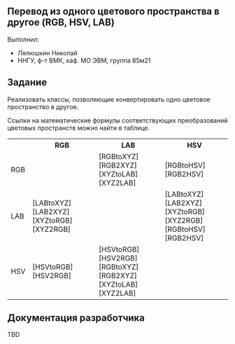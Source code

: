 ## Перевод из одного цветового пространства в другое (RGB, HSV, LAB)

Выполнил:

 - Лялюшкин Николай
 - ННГУ, ф-т ВМК, каф. МО ЭВМ, группа 85м21

## Задание

Реализовать классы, позволяющие конвертировать одно цветовое пространство в другое. 

Ссылки на математические формулы соответствующих преобразований цветовых пространств можно найти в таблице.
<table>
  <tr>
    <th></th>
    <th>RGB</th>
    <th>LAB</th>
    <th>HSV</th>
  </tr>
  <tr>
    <td>RGB</td>
    <td></td>
    <td>[RGBtoXYZ][RGB2XYZ]<br>[XYZtoLAB][XYZ2LAB]</td>
    <td>[RGBtoHSV][RGB2HSV]</td>
  </tr>
  <tr>
    <td>LAB</td>
    <td>[LABtoXYZ][LAB2XYZ] <br>[XYZtoRGB] [XYZ2RGB]</td>
    <td></td>
    <td>[LABtoXYZ][LAB2XYZ] <br>[XYZtoRGB] [XYZ2RGB] <br>[RGBtoHSV][RGB2HSV]</td>
  </tr>
  <tr>
    <td>HSV</td>
    <td>[HSVtoRGB][HSV2RGB]</td>
    <td>[HSVtoRGB][HSV2RGB]<br>[RGBtoXYZ][RGB2XYZ]<br>[XYZtoLAB][XYZ2LAB]</td>
    <td></td>
  </tr>
</table>

## Документация разработчика

TBD

<!-- LINKS -->

[LAB2XYZ]: http://www.brucelindbloom.com/index.html?Eqn_Lab_to_XYZ.html
[RGB2XYZ]: http://www.brucelindbloom.com/index.html?Eqn_RGB_to_XYZ.html
[XYZ2LAB]: http://www.brucelindbloom.com/index.html?Eqn_XYZ_to_Lab.html
[XYZ2RGB]: http://www.brucelindbloom.com/index.html?Eqn_XYZ_to_RGB.html
[HSV2RGB]: http://www.rapidtables.com/convert/color/hsv-to-rgb.htm
[RGB2HSV]: http://www.rapidtables.com/convert/color/rgb-to-hsv.htm
